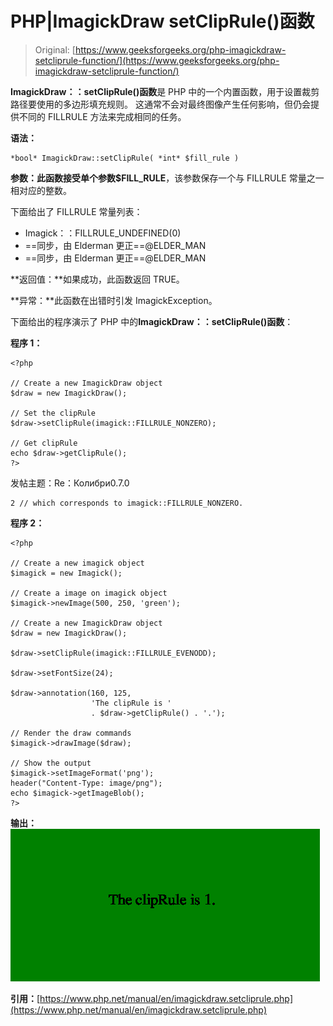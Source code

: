 # PHP|ImagickDraw setClipRule()函数

> Original: [https://www.geeksforgeeks.org/php-imagickdraw-setcliprule-function/](https://www.geeksforgeeks.org/php-imagickdraw-setcliprule-function/)

**ImagickDraw：：setClipRule()函数**是 PHP 中的一个内置函数，用于设置裁剪路径要使用的多边形填充规则。 这通常不会对最终图像产生任何影响，但仍会提供不同的 FILLRULE 方法来完成相同的任务。

**语法：**

```
*bool* ImagickDraw::setClipRule( *int* $fill_rule )
```

**参数：**此函数接受单个参数**$FILL_RULE**，该参数保存一个与 FILLRULE 常量之一相对应的整数。

下面给出了 FILLRULE 常量列表：

*   Imagick：：FILLRULE_UNDEFINED(0)
*   ==同步，由 Elderman 更正==@ELDER_MAN
*   ==同步，由 Elderman 更正==@ELDER_MAN

**返回值：**如果成功，此函数返回 TRUE。

**异常：**此函数在出错时引发 ImagickException。

下面给出的程序演示了 PHP 中的**ImagickDraw：：setClipRule()函数**：

**程序 1：**

```
<?php

// Create a new ImagickDraw object
$draw = new ImagickDraw();

// Set the clipRule
$draw->setClipRule(imagick::FILLRULE_NONZERO);

// Get clipRule
echo $draw->getClipRule();
?>
```

发帖主题：Re：Колибри0.7.0

```
2 // which corresponds to imagick::FILLRULE_NONZERO.
```

**程序 2：**

```
<?php

// Create a new imagick object
$imagick = new Imagick();

// Create a image on imagick object
$imagick->newImage(500, 250, 'green');

// Create a new ImagickDraw object
$draw = new ImagickDraw();

$draw->setClipRule(imagick::FILLRULE_EVENODD);

$draw->setFontSize(24);

$draw->annotation(160, 125, 
                  'The clipRule is '
                  . $draw->getClipRule() . '.');

// Render the draw commands
$imagick->drawImage($draw);

// Show the output
$imagick->setImageFormat('png');
header("Content-Type: image/png");
echo $imagick->getImageBlob();
?>
```

**输出：**
![](img/8d272f9223751e624a754aa89e2f60d5.png)

**引用：**[https://www.php.net/manual/en/imagickdraw.setcliprule.php](https://www.php.net/manual/en/imagickdraw.setcliprule.php)